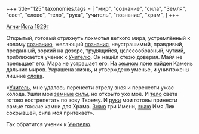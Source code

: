 +++
title="125"
taxonomies.tags = [
 "мир",
 "сознание",
 "сила",
 "Земля",
 "свет",
 "слово",
 "тело",
 "рука",
 "учитель",
 "познание",
 "храм",
]
+++

[Агни-Йога 1929г](/agni/1929)

Открытый, готовый отряхнуть лохмотья ветхого мира, устремлённый к новому [сознанию](/tags/сознание), желающий [познания](/tags/познание), неустрашимый, правдивый, преданный, зоркий на дозоре, трудящийся, целесообразный, чуткий, приближается ученик к [Учителю](/tags/учитель). Он нашёл стезю доверия. Майя не прельщает его. Мара не устрашает его. На [земном](/tags/Земля) лоне найден Камень дальних миров. Украшена жизнь, и утверждено уменье, и уничтожены лишние [слова](/tags/слово).   

«[Учитель](/tags/учитель), мне удалось перенести стрелу зноя и перенести ужас холода. Ушли мои [земные](/tags/Земля) [силы](/tags/сила), но открыто ухо моё. И [тело](/tags/тело) света готово вострепетать по зову Твоему. И [руки](/tags/рука) мои готовы принести самые тяжкие камни для Храма. [Знаю](/tags/познание) три Имени, [знаю](/tags/познание) Имя Лик сокрывшей, сила моя притекает».   

Так обратится ученик к [Учителю](/tags/учитель).
